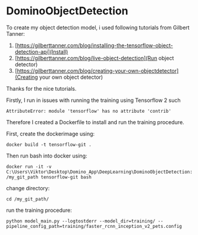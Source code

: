 # DominoObjectDetection

To create my object detection model, i used following tutorials from Gilbert Tanner:

1. [https://gilberttanner.com/blog/installing-the-tensorflow-object-detection-api](Install)
2. [https://gilberttanner.com/blog/live-object-detection](Run object detector)
3. [https://gilberttanner.com/blog/creating-your-own-objectdetector](Creating your own object detector)

Thanks for the nice tutorials.

Firstly, I run in issues with running the training using Tensorflow 2 such

`AttributeError: module 'tensorflow' has no attribute 'contrib'`

Therefore I created a Dockerfile to install and run the training procedure.

First, create the dockerimage using:

`docker build -t tensorflow-git .`

Then run bash into docker using:

`docker run -it -v C:\Users\Viktor\Desktop\Domino_App\DeepLearning\DominoObjectDetection:/my_git_path tensorflow-git bash`

change directory:

`cd /my_git_path/`

run the training procedure:

`python model_main.py --logtostderr --model_dir=training/ --pipeline_config_path=training/faster_rcnn_inception_v2_pets.config`
